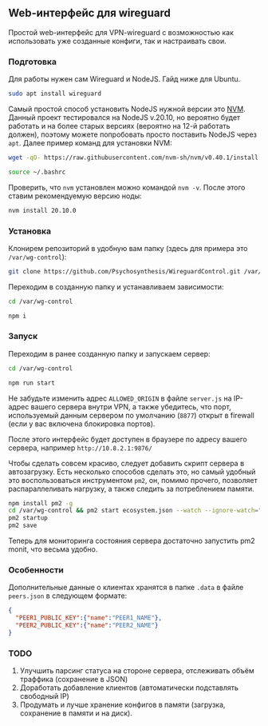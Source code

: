 ## Web-интерфейс для wireguard
Простой web-интерфейс для VPN-wireguard с возможностью как использовать уже созданные конфиги, так и настраивать свои.

### Подготовка
Для работы нужен сам Wireguard и NodeJS. Гайд ниже для Ubuntu.
```bash
sudo apt install wireguard
```
Самый простой способ установить NodeJS нужной версии это [NVM](https://github.com/nvm-sh/nvm). Данный проект тестировался на NodeJS v.20.10, но вероятно будет работать и на более старых версиях (вероятно на 12-й работать должен), поэтому можете попробовать просто поставить NodeJS через `apt`. Далее пример команд для установки NVM:
```bash
wget -qO- https://raw.githubusercontent.com/nvm-sh/nvm/v0.40.1/install.sh | bash

source ~/.bashrc
```
Проверить, что `nvm` установлен можно командой `nvm -v`. После этого ставим рекомендуемую версию ноды:
```bash
nvm install 20.10.0
```

### Установка
Клонирем репозиторий в удобную вам папку (здесь для примера это `/var/wg-control`):
```bash
git clone https://github.com/Psychosynthesis/WireguardControl.git /var/wg-control
```

Переходим в созданную папку и устанавливаем зависимости:
```bash
cd /var/wg-control

npm i
```

### Запуск
Переходим в ранее созданную папку и запускаем сервер:
```bash
cd /var/wg-control

npm run start
```
Не забудьте изменить адрес `ALLOWED_ORIGIN` в файле `server.js` на IP-адрес вашего сервера внутри VPN, а также убедитесь, что порт, используемый данным сервером по умолчанию (`8877`) открыт в firewall (если у вас включена блокировка портов).

После этого интерфейс будет доступен в браузере по адресу вашего сервера, например `http://10.8.2.1:9876/`

Чтобы сделать совсем красиво, следует добавить скрипт сервера в автозагрузку. Есть несколько способов сделать это, но самый удобный это воспользоваться инструментом `pm2`, он, помимо прочего, позволяет распараллеливать нагрузку, а также следить за потреблением памяти.

```bash
npm install pm2 -g
cd /var/wg-control && pm2 start ecosystem.json --watch --ignore-watch="node_modules"
pm2 startup
pm2 save
```
Теперь для мониторинга состояния сервера достаточно запустить pm2 monit, что весьма удобно.

### Особенности
Дополнительные данные о клиентах хранятся в папке `.data` в файле `peers.json` в следующем формате:
```JSON
{
  "PEER1_PUBLIC_KEY":{"name":"PEER1_NAME"},
  "PEER2_PUBLIC_KEY":{"name":"PEER2_NAME"}
}
```

### TODO
 1. Улучшить парсинг статуса на стороне сервера, отслеживать объём траффика (сохранение в JSON)
 2. Доработать добавление клиентов (автоматически подставлять свободный IP)
 3. Продумать и лучше хранение конфигов в памяти (загрузка, сохранение в памяти и на диск).
